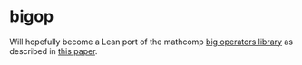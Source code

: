 # bigop

Will hopefully become a Lean port of the mathcomp [big operators library](https://github.com/math-comp/math-comp/blob/master/mathcomp/ssreflect/bigop.v)
as described in [this paper](http://hal.inria.fr/docs/00/33/11/93/PDF/main.pdf).
